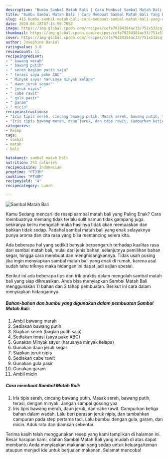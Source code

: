 ```yaml
---
description: "Bumbu Sambal Matah Bali | Cara Membuat Sambal Matah Bali Yang Enak dan Simpel"
title: "Bumbu Sambal Matah Bali | Cara Membuat Sambal Matah Bali Yang Enak dan Simpel"
slug: 415-bumbu-sambal-matah-bali-cara-membuat-sambal-matah-bali-yang-enak-dan-simpel
date: 2020-08-18T07:16:59.765Z
image: https://img-global.cpcdn.com/recipes/cefe79284384ac33/751x532cq70/sambal-matah-bali-foto-resep-utama.jpg
thumbnail: https://img-global.cpcdn.com/recipes/cefe79284384ac33/751x532cq70/sambal-matah-bali-foto-resep-utama.jpg
cover: https://img-global.cpcdn.com/recipes/cefe79284384ac33/751x532cq70/sambal-matah-bali-foto-resep-utama.jpg
author: Josephine Daniel
ratingvalue: 3.8
reviewcount: 11
recipeingredient:
- " bawang merah"
- " bawang putih"
- " sereh bagian putih saja"
- " terasi saya pake ABC"
- " Minyak sayur harusnya minyak kelapa"
- " daun jeruk segar"
- " jeruk nipis"
- " cabe rawit"
- " gula pasir"
- " garam"
- " micin"
recipeinstructions:
- "Iris tipis sereh, cincang bawang putih. Masak sereh, bawang putih, terasi, dengan minyak. Jangan sampai gosong yaa"
- "Iris tipis bawang merah, daun jeruk, dan cabe rawit. Campurkan ketiga bahan dalam wadah. Lalu beri perasan jeruk nipis, dan tambahkan campuran pada step pertama tadi. Lalu bumbui dengan gula, garam, dan micin. Aduk rata dan diamkan sebentar."
categories:
- Resep
tags:
- sambal
- matah
- bali

katakunci: sambal matah bali 
nutrition: 293 calories
recipecuisine: Indonesian
preptime: "PT33M"
cooktime: "PT40M"
recipeyield: "4"
recipecategory: Lunch

---
```



![Sambal Matah Bali](https://img-global.cpcdn.com/recipes/cefe79284384ac33/751x532cq70/sambal-matah-bali-foto-resep-utama.jpg)

Kamu Sedang mencari ide resep sambal matah bali yang Paling Enak? Cara membuatnya memang tidak terlalu sulit namun tidak gampang juga. sekiranya keliru mengolah maka hasilnya tidak akan memuaskan dan bahkan tidak sedap. Padahal sambal matah bali yang enak selayaknya punya aroma dan cita rasa yang bisa memancing selera kita.

Ada beberapa hal yang sedikit banyak berpengaruh terhadap kualitas rasa dari sambal matah bali, mulai dari jenis bahan, selanjutnya pemilihan bahan segar, hingga cara membuat dan menghidangkannya. Tidak usah pusing jika ingin menyiapkan sambal matah bali yang enak di rumah, karena asal sudah tahu triknya maka hidangan ini dapat jadi sajian spesial.




Berikut ini ada beberapa tips dan trik praktis dalam mengolah sambal matah bali yang siap dikreasikan. Anda bisa menyiapkan Sambal Matah Bali menggunakan 11 bahan dan 2 tahap pembuatan. Berikut ini cara dalam menyiapkan hidangannya.

<!--inarticleads1-->

##### Bahan-bahan dan bumbu yang digunakan dalam pembuatan Sambal Matah Bali:

1. Ambil  bawang merah
1. Sediakan  bawang putih
1. Siapkan  sereh (bagian putih saja)
1. Sediakan  terasi (saya pake ABC)
1. Gunakan  Minyak sayur (harusnya minyak kelapa)
1. Gunakan  daun jeruk segar
1. Siapkan  jeruk nipis
1. Sediakan  cabe rawit
1. Gunakan  gula pasir
1. Gunakan  garam
1. Ambil  micin




<!--inarticleads2-->

##### Cara membuat Sambal Matah Bali:

1. Iris tipis sereh, cincang bawang putih. Masak sereh, bawang putih, terasi, dengan minyak. Jangan sampai gosong yaa
1. Iris tipis bawang merah, daun jeruk, dan cabe rawit. Campurkan ketiga bahan dalam wadah. Lalu beri perasan jeruk nipis, dan tambahkan campuran pada step pertama tadi. Lalu bumbui dengan gula, garam, dan micin. Aduk rata dan diamkan sebentar.




Terima kasih telah menggunakan resep yang kami tampilkan di halaman ini. Besar harapan kami, olahan Sambal Matah Bali yang mudah di atas dapat membantu Anda menyiapkan makanan yang sedap untuk keluarga/teman ataupun menjadi ide untuk berjualan makanan. Selamat mencoba!
